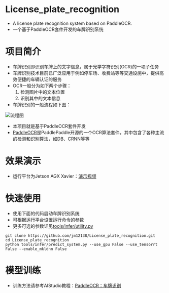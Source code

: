# License_plate_recognition
* A license plate recognition system based on PaddleOCR.
* 一个基于PaddleOCR套件开发的车牌识别系统

# 项目简介
* 车牌识别即识别车牌上的文字信息，属于光学字符识别(OCR)的一项子任务
* 车牌识别技术目前已广泛应用于例如停车场、收费站等等交通设施中，提供高效便捷的车辆认证的服务
* OCR一般分为如下两个步骤：
  1. 检测图片中的文本位置
  2. 识别其中的文本信息  
* 车牌识别的一般流程如下图：

![流程图](https://ai-studio-static-online.cdn.bcebos.com/35a3dab32ac948549de41afba7b51a5770d3f872d60b437d891f359a5cef8052)

* 本项目就是基于PaddleOCR套件开发
* [PaddleOCR](https://github.com/PaddlePaddle/PaddleOCR)是PaddlePaddle开源的一个OCR算法套件，其中包含了各种主流的检测和识别算法，如DB、CRNN等等

# 效果演示
* 运行平台为Jetson AGX Xavier：[演示视频](https://player.youku.com/embed/XNDg4Mzc1MDAxNg==)

# 快速使用
* 使用下面的代码启动车牌识别系统
* 可根据运行平台设置运行命令的参数
* 更多可选的参数详见[tools/infer/utility.py](https://github.com/jm12138/License_plate_recognition/blob/main/tools/infer/utility.py)
```shell
git clone https://github.com/jm12138/License_plate_recognition.git
cd License_plate_recognition
python tools/infer/predict_system.py --use_gpu False --use_tensorrt False --enable_mkldnn False
```

# 模型训练
* 训练方法请参考AIStudio教程：[PaddleOCR：车牌识别](https://aistudio.baidu.com/aistudio/projectdetail/739559)
